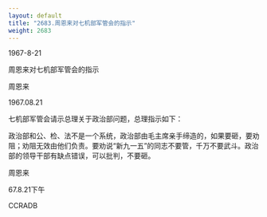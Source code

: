 ```yaml
---
layout: default
title: "2683.周恩来对七机部军管会的指示"
weight: 2683
---
```


1967-8-21

周恩来对七机部军管会的指示

周恩来

1967.08.21

七机部军管会请示总理关于政治部问题，总理指示如下：

政治部和公、检、法不是一个系统，政治部由毛主席亲手缔造的，如果要砸，要劝阻；劝阻无效由他们负责。要劝说“新九一五”的同志不要管，千万不要武斗。政治部的领导干部有缺点错误，可以批判，不要砸。

周恩来

67.8.21下午

CCRADB

